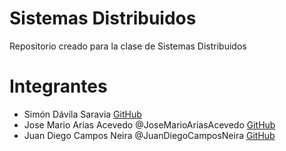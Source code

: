# Sistemas Distribuidos
Repositorio creado para la clase de Sistemas Distribuidos
# Integrantes
- Simón Dávila Saravia <a href="https://github.com/simondavilas"> GitHub </a>
- Jose Mario Arias Acevedo @JoseMarioAriasAcevedo <a href="https://github.com/JoseMarioAriasAcevedo"> GitHub </a>
- Juan Diego Campos Neira @JuanDiegoCamposNeira <a href="https://github.com/JuanDiegoCamposNeira"> GitHub </a>
